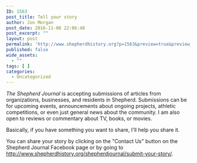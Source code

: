 ```yaml
---
ID: 1563
post_title: Tell your story
author: Jon Morgan
post_date: 2016-11-06 22:06:48
post_excerpt: ""
layout: post
permalink: 'http://www.shepherdhistory.org?p=1563&preview=true&preview_id=1563'
published: false
wide_assets:
  - ""
tags: [ ]
categories:
  - Uncategorized
---
```

<em>The Shepherd Journal</em> is accepting submissions of articles from organizations, businesses, and residents in Shepherd. Submissions can be for upcoming events, announcements about ongoing projects, athletic competitions, or even just general news about the community. I am also open to reviews or commentary about TV, books, or movies.

Basically, if you have something you want to share, I'll help you share it.

You can share your story by clicking on the "Contact Us" button on the Shepherd Journal Facebook page or by going to http://www.shepherdhistory.org/shepherdjournal/submit-your-story/.